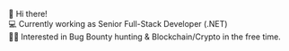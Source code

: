 👋 Hi there! \
💻 Currently working as Senior Full-Stack Developer (.NET) \
🐱‍👤 Interested in Bug Bounty hunting & Blockchain/Crypto in the free time.

